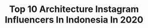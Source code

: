 ---
title: Top 10 Architecture Instagram Influencers In Indonesia In 2020
description: >-
  Find top architecture Instagram influencers in Indonesia in 2020. Most popular hashtags: #stayathome #covid19 #citylife #stayhome.
platform: Instagram
profiles:
  - username: "itsteme"
    fullname: >-
      teme Abdullah
    location: "Indonesia"
    followers: 226744
    engagement: 2080
    commentsToLikes: 0.016067
    id: ckap15meit5dw0i78yxxgh1x8
    verified: false
    hashtags: "#ar, #pbakl2020, #japan, #worldofartist"
  - username: "dindamaryna"
    fullname: >-
      Dinda Maryna Najamuddin
    location: "Indonesia"
    followers: 39241
    engagement: 600
    commentsToLikes: 0.007110
    id: ckap7exqjjs4x0i78k0vo6gic
    verified: false
    hashtags: "#passthebrushchallenge"
  - username: "debbydbay"
    fullname: >-
      debby vania
    location: "Indonesia"
    followers: 4266
    engagement: 2510
    commentsToLikes: 0.122751
    id: ck9wfvfosqnye0j78t0mvxih0
    verified: false
    hashtags: "#localprideindonesia, #dance, #batik, #tiktok"
  - username: "gregorious.manalu"
    fullname: >-
      6r€90re €der¿o Mαn4lu(6r€9mAn)
    location: "Indonesia"
    followers: 10010
    engagement: 841
    commentsToLikes: 0.006946
    id: ck14luzj8wmh80i193ht4kxbn
    verified: false
    hashtags: "#photo, #livefolk, #love, #horror"
  - username: "nisrinadhiya"
    fullname: >-
      Nisrina Dhiya
    location: "Indonesia"
    followers: 11807
    engagement: 1638
    commentsToLikes: 0.011678
    id: ckap9akbsruob0i784be3p0so
    verified: false
    hashtags: "#untukpertamakalinya, #nmjournal, #virtualphotography, #selfreminder"
  - username: "scnyt"
    fullname: >-
      Suci Nurhayati
    location: "Indonesia"
    followers: 8801
    engagement: 416
    commentsToLikes: 0.241855
    id: ck9wh6nyawi3s0j78ta58qkh3
    verified: false
    hashtags: "#ragamkecantikan, #beautyhacks, #ragam, #wanitaindonesia"
  - username: "darisarch"
    fullname: >-
      Daris
    location: "Indonesia"
    followers: 13818
    engagement: 726
    commentsToLikes: 0.026404
    id: ck0ueeqmil4dv0i196iw4sof9
    verified: false
    hashtags: "#infojkt, #singaporeflyer, #monas, #singaporenight"
  - username: "adrian_cw"
    fullname: >-
      adrian
    location: "Indonesia"
    followers: 6312
    engagement: 817
    commentsToLikes: 0.034924
    id: ck5hdcapjmn4m0i11rsrtfvkt
    verified: false
    hashtags: "#ppworldphoto, #singapore"
  - username: "backpackersopan"
    fullname: >-
      Travel Advisor | Baginda Sitto
    location: "Indonesia"
    followers: 5130
    engagement: 535
    commentsToLikes: 0.079284
    id: ckaowaivj82fn0i78hroftpa9
    verified: false
    hashtags: "#staydry, #travelmate, #padar, #stayathome"
  - username: "localdiskd"
    fullname: >-
      Dinar Rizqi Yuangga | 🇮🇩
    location: "Indonesia"
    followers: 4204
    engagement: 1726
    commentsToLikes: 0.139170
    id: ckap2spa705ef0i78moev0q1n
    verified: false
    hashtags: "#suroboyostreet, #iwearjordanio, #jordaniowatch, #localpride"
---
